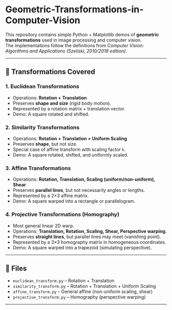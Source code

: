 # Geometric-Transformations-in-Computer-Vision

This repository contains simple Python + Matplotlib demos of **geometric transformations** used in image processing and computer vision.  
The implementations follow the definitions from *Computer Vision: Algorithms and Applications (Szeliski, 2010/2018 edition)*.

---

## 📌 Transformations Covered

### 1. Euclidean Transformations
- Operations: **Rotation + Translation**
- Preserves **shape and size** (rigid body motion).
- Represented by a rotation matrix + translation vector.
- Demo: A square rotated and shifted.

### 2. Similarity Transformations
- Operations: **Rotation + Translation + Uniform Scaling**
- Preserves **shape**, but not size.
- Special case of affine transform with scaling factor `k`.
- Demo: A square rotated, shifted, and uniformly scaled.

### 3. Affine Transformations
- Operations: **Rotation, Translation, Scaling (uniform/non-uniform), Shear**
- Preserves **parallel lines**, but not necessarily angles or lengths.
- Represented by a 2×3 affine matrix.
- Demo: A square warped into a rectangle or parallelogram.

### 4. Projective Transformations (Homography)
- Most general linear 2D warp.
- Operations: **Translation, Rotation, Scaling, Shear, Perspective warping**.
- Preserves **straight lines**, but parallel lines may meet (vanishing point).
- Represented by a 3×3 homography matrix in homogeneous coordinates.
- Demo: A square warped into a trapezoid (simulating perspective).

---

## 📂 Files

- `euclidean_transform.py` – Rotation + Translation
- `similarity_transform.py` – Rotation + Translation + Uniform Scaling
- `affine_transform.py` – General affine (non-uniform scaling, shear)
- `projective_transform.py` – Homography (perspective warping)

---
